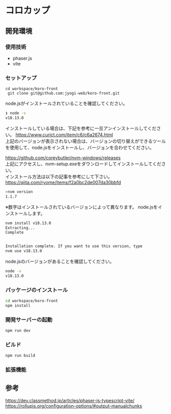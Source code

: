 # コロカップ
## 開発環境
### 使用技術
- phaser.js
- vite

### セットアップ
``` git bash
cd workspace/koro-front
 git clone git@github.com:jyogi-web/koro-front.git
```

node.jsがインストールされていることを確認してください。  

```bash
❯ node -v
v18.13.0
```
インストールしている場合は、下記を参考に一旦アンインストールしてください。
https://www.curict.com/item/c6/c6a2674.html  
上記のバージョンが表示されない場合は、バージョンの切り替えができるツールを使用して、node.jsをインストールし、バージョンを合わせてください。  

https://github.com/coreybutler/nvm-windows/releases  
上記にアクセスし、nvm-setup.exeをダウンロードしてインストールしてください。  
インストール方法は以下の記事を参考にして下さい。  
https://qiita.com/ryome/items/f2a0bc2de007da30bbfd  


```bash
>nvm version
1.1.7
```
※数字はインストールされているバージョンによって異なります。
node.jsをインストールします。

```bash 
nvm install v18.13.0
Extracting...
Complete


Installation complete. If you want to use this version, type
nvm use v18.13.0
```
node.jsのバージョンがあることを確認してください。
```bash
node -v
v18.13.0
```

### パッケージのインストール
```bash
cd workspace/koro-front
npm install
```

### 開発サーバーの起動
```bash
npm run dev
```

### ビルド
```bash
npm run build
```


### 拡張機能

## 参考
https://dev.classmethod.jp/articles/phaser-js-typescript-vite/  
https://rollupjs.org/configuration-options/#output-manualchunks





